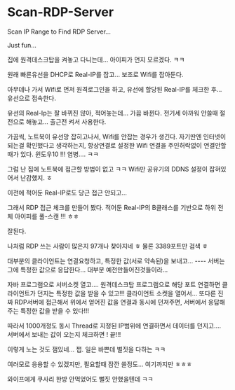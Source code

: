 # Scan-RDP-Server
Scan IP Range to Find RDP Server...


Just fun...

집에 원격데스크탑을 켜놓고 다니는데...
아이피가 먼지 모르겠다. ㅋㅋ

원래 빠른유선을 DHCP로 Real-IP를 잡고...
보조로 Wifi를 잡아둔다.

아무데나 가서 Wifi로 먼저 원격로그인을 하고, 유선에 할당된 Real-IP를 체크한 후...
유선으로 접속한다.

유선의 Real-Ip는 잘 바뀌진 않아, 적어놓는데... 가끔 바뀐다. 
전기세 아까워 안쓸때 절전으로 해놓고... 출근전 켜서 사용한다.

가끔씩, 노트북이 유선망 잡히고나서, Wifi를 안잡는 경우가 생긴다. 
자기딴엔 인터넷이 되는걸 확인했다고 생각하는지, 항상연결로 설정한 Wifi 연결을 주인허락없이 연결안할때가 있다. 
윈도우10 !!! 염병.... ㅋㅋ

그럼 난 집에 노트북에 접근할 방법이 없고 ㅋㅋ
Wifi만 공유기의 DDNS 설정이 잡혀있어서 난감했지. ㅎ

이전에 적어둔 Real-IP로도 당근 접근 안되고...

그래서 RDP 접근 체크를 만들어 봤다.
적어둔 Real-IP의 B클래스를 기반으로 하위 전체 아이피를 풀-스캔 !!! ㅎㅎ

잘된다.

나처럼 RDP 쓰는 사람이 많은지 97개나 찾아지네 ㅎ 물론 3389포트만 검색 ㅎ


대부분의 클라이언트는 연결요청하고, 특정한 값(서로 약속된)을 보내고... ---- 서버는 그에 특정한 값으로 응답한다...
대부분 예전만들어진것들이라...

자바 프로그램으로 서버소켓 열고.... 원격데스크탑 프로그램으로 해당 포트 연결하면 클라이언트가 던지는 특정한 값을 받을 수 있고!!!
클라이언트 소켓을 열어서... 또다른 진짜 RDP서버에 접근해서 위에서 얻어진 값을 연결과 동시에 던져주면, 서버에서 응답해주는 특정한 값을 받을 수 있다!!!

따라서 
1000개정도 동시 Thread로 지정된 IP범위에 연결하면서 데이터를 던지고.... 서버에서 보내는 값이 오는지 체크하면 ! 끝!!!

이렇게 노는 것도 잼있네... 쩝.
일은 바쁜데 별짓을 다하는 ㅋㅋ

여러모로 응용할 수 있겠지만, 
필요할때 잠깐 쓸정도... 여기까지만 ㅎㅎㅎ

와이프에게 쿠사리 한방 안먹었어도 뻘짓 안했을텐데 ㅋㅋ
